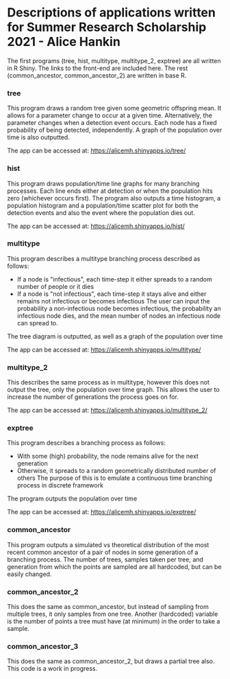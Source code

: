 # Descriptions of applications written for Summer Research Scholarship 2021 - Alice Hankin

The first programs (tree, hist, multitype, multitype_2, exptree) are all written in R Shiny. The links to the front-end are included here.
The rest (common_ancestor, common_ancestor_2) are written in base R.

### tree
This program draws a random tree given some geometric offspring mean.
It allows for a parameter change to occur at a given time. Alternatively, the parameter changes when a detection event occurs. Each node has a fixed probability of being detected, independently.
A graph of the population over time is also outputted.

The app can be accessed at: https://alicemh.shinyapps.io/tree/

### hist
This program draws population/time line graphs for many branching processes.
Each line ends either at detection or when the population hits zero (whichever occurs first).
The program also outputs a time histogram, a population histogram and a population/time scatter plot for both the detection events and also the event where the population dies out.

The app can be accessed at: https://alicemh.shinyapps.io/hist/

### multitype
This program describes a multitype branching process described as follows:
 - If a node is "infectious", each time-step it either spreads to a random number of people or it dies
 - If a node is "not infectious", each time-step it stays alive and either remains not infectious or becomes infectious
The user can input the probability a non-infectious node becomes infectious, the probability an infectious node dies, and the mean number of nodes an infectious node can spread to. 

The tree diagram is outputted, as well as a graph of the population over time

The app can be accessed at: https://alicemh.shinyapps.io/multitype/

### multitype_2
This describes the same process as in multitype, however this does not output the tree, only the population over time graph. This allows the user to increase the number of generations the process goes on for.

The app can be accessed at: https://alicemh.shinyapps.io/multitype_2/

### exptree
This program describes a branching process as follows:
 - With some (high) probability, the node remains alive for the next generation
 - Otherwise, it spreads to a random geometrically distributed number of others
The purpose of this is to emulate a continuous time branching process in discrete framework

The program outputs the population over time

The app can be accessed at: https://alicemh.shinyapps.io/exptree/

### common_ancestor
This program outputs a simulated vs theoretical distribution of the most recent common ancestor of a pair of nodes in some generation of a branching process.
The number of trees, samples taken per tree, and generation from which the points are sampled are all hardcoded, but can be easily changed.

### common_ancestor_2
This does the same as common_ancestor, but instead of sampling from multiple trees, it only samples from one tree.
Another (hardcoded) variable is the number of points a tree must have (at minimum) in the order to take a sample.

### common_ancestor_3
This does the same as common_ancestor_2, but draws a partial tree also. This code is a work in progress.
